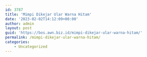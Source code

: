 ```yaml
---
id: 3787
title: 'Mimpi Dikejar Ular Warna Hitam'
date: '2023-02-02T14:12:09+00:00'
author: admin
layout: post
guid: 'https://bos.awn.biz.id/mimpi-dikejar-ular-warna-hitam/'
permalink: /mimpi-dikejar-ular-warna-hitam/
categories:
    - Uncategorized
---
```


